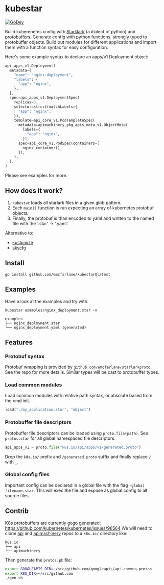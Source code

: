 # kubestar

[![GoDev](https://img.shields.io/static/v1?label=godev&message=reference&color=00add8)](https://pkg.go.dev/github.com/emcfarlane/kubestar?tab=doc)

Build kuberenetes config with [Starklark](https://github.com/google/starlark-go/blob/master/doc/spec.md) (a dialect of python) and [protobuffers](https://emcfarlane/starlarkproto).
Generate config with python functions, strongly typed to protobuffer objects.
Build out modules for different applications and import them with a function syntax for easy configuration.

Here's some example syntax to declare an apps/v1 Deployment object:
```python
api_apps_v1.Deployment(
  metadata={
    "name": "nginx-deployment",
    "labels": {
      "app": "nginx",
    },
  },
  spec=api_apps_v1.DeploymentSpec(
    replicas=3,
    selector=struct(matchLabels={
      "app": "nginx",
    }),
    template=api_core_v1.PodTemplateSpec(
      metadata=apimachinery_pkg_apis_meta_v1.ObjectMeta(
        labels={
          "app": "nginx",
        }),
      spec=api_core_v1.PodSpec(containers=[
        nginx_container(),
      ]),
    ),
  ),
)
```
Please see examples for more.

## How does it work?

1. `kubestar` loads all starlark files in a given glob pattern.
2. Each `main()` function is ran expecting an array of kubernetes protobuf objects.
4. Finally, the protobuf is than encoded to yaml and written to the named file with the '.star' -> '.yaml'.

Alternative to:
- [kustomize](https://github.com/kubernetes-sigs/kustomize)
- [skycfg](https://github.com/stripe/skycfg)

## Install

```
go install github.com/emcfarlane/kubestar@latest
```

## Examples

Have a look at the examples and try with:
```
kubestar examples/nginx_deployment.star -v 
```

```
examples
├── nginx_deployment.star
└── nginx_deployment.yaml (generated)
```

## Features

### Protobuf syntax

Protobuf wrapping is provided by [`github.com/emcfarlane/starlarkproto`](https://github.com/emcfarlane/starlarkproto). 
See the repo for more details. Similar types will be cast to protobuffer types.

### Load common modules

Load common modules with relative path syntax, or absolute based from the cmd init.
```python
load("./my_application.star", "object")
```

### Protobuffer file descriptors

Protobuffer file descriptors can be loaded using `proto.file(path)`.
See `protos.star` for all global namespaced file descriptors. 

```python
api_apps_v1 = proto.file("k8s.io/api/apps/v1/generated.proto")
```
Drop the `k8s.io/` prefix and `/generated.proto` suffix and finally replace `/` with `_`.

### Global config files

Important config can be declared in a global file with the flag `-global filename.star`. 
This will exec the file and expose as global config to all source files.

## Contrib

K8s protobuffers are currently gogo generated: https://github.com/kubernetes/kubernetes/issues/96564
We will need to clone [api](https://github.com/kubernetes/api) and [apimachinery](https://github.com/kubernetes/apimachinery) repos to a `k8s.io/` directory like:
```
k8s.io
├── api
└── apimachinery
```

Then generate the `protos.pb` file:
```sh
export GOOGLEAPIS_DIR=~/src/github.com/googleapis/api-common-protos
export K8S_DIR=~/src/github.com
./gen.sh
```
